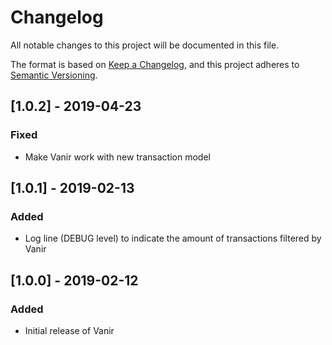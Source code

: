 # Changelog
All notable changes to this project will be documented in this file.

The format is based on [Keep a Changelog](https://keepachangelog.com/en/1.0.0/),
and this project adheres to [Semantic Versioning](https://semver.org/spec/v2.0.0.html).

## [1.0.2] - 2019-04-23
### Fixed
- Make Vanir work with new transaction model

## [1.0.1] - 2019-02-13
### Added
- Log line (DEBUG level) to indicate the amount of transactions filtered by Vanir

## [1.0.0] - 2019-02-12
### Added
- Initial release of Vanir